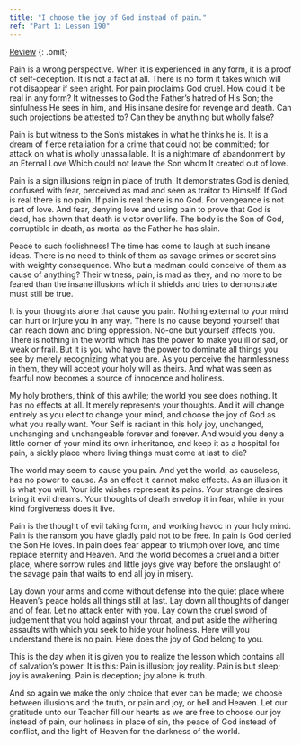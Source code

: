 ```yaml
---
title: "I choose the joy of God instead of pain."
ref: "Part 1: Lesson 190"
---
```


<a class="hide-review" href="/acim/workbook/l210/#l190">Review</a>
{: .omit}

Pain is a wrong perspective. When it is experienced in any form, it is a
proof of self-deception. It is not a fact at all. There is no form it
takes which will not disappear if seen aright. For pain proclaims God
cruel. How could it be real in any form? It witnesses to God the
Father’s hatred of His Son; the sinfulness He sees in him, and His
insane desire for revenge and death. Can such projections be attested
to? Can they be anything but wholly false?

Pain is but witness to the Son’s mistakes in what he thinks he is. It is
a dream of fierce retaliation for a crime that could not be committed;
for attack on what is wholly unassailable. It is a nightmare of
abandonment by an Eternal Love Which could not leave the Son whom It
created out of love.

Pain is a sign illusions reign in place of truth. It demonstrates God is
denied, confused with fear, perceived as mad and seen as traitor to
Himself. If God is real there is no pain. If pain is real there is no
God. For vengeance is not part of love. And fear, denying love and using
pain to prove that God is dead, has shown that death is victor over
life. The body is the Son of God, corruptible in death, as mortal as the
Father he has slain.

Peace to such foolishness! The time has come to laugh at such insane
ideas. There is no need to think of them as savage crimes or secret sins
with weighty consequence. Who but a madman could conceive of them as
cause of anything? Their witness, pain, is mad as they, and no more to
be feared than the insane illusions which it shields and tries to
demonstrate must still be true.

It is your thoughts alone that cause you pain. Nothing external to your
mind can hurt or injure you in any way. There is no cause beyond
yourself that can reach down and bring oppression. No-one but yourself
affects you. There is nothing in the world which has the power to make
you ill or sad, or weak or frail. But it is you who have the power to
dominate all things you see by merely recognizing what you are. As you
perceive the harmlessness in them, they will accept your holy will as
theirs. And what was seen as fearful now becomes a
source of innocence and holiness.

My holy brothers, think of this awhile; the world you see does nothing.
It has no effects at all. It merely represents your thoughts. And it
will change entirely as you elect to change your mind, and choose the
joy of God as what you really want. Your Self is radiant in this holy
joy, unchanged, unchanging and unchangeable forever and forever. And
would you deny a little corner of your mind its own inheritance, and
keep it as a hospital for pain, a sickly place where living things must
come at last to die?

The world may seem to cause you pain. And yet the world, as causeless,
has no power to cause. As an effect it cannot make effects. As an
illusion it is what you will. Your idle wishes represent its pains. Your
strange desires bring it evil dreams. Your thoughts of death envelop it
in fear, while in your kind forgiveness does it live.

Pain is the thought of evil taking form, and working havoc in your holy
mind. Pain is the ransom you have gladly paid not to be free. In pain is
God denied the Son He loves. In pain does fear appear to triumph over
love, and time replace eternity and Heaven. And the world becomes a
cruel and a bitter place, where sorrow rules and little joys give way
before the onslaught of the savage pain that waits to end all joy in
misery.

Lay down your arms and come without defense into the quiet place where
Heaven’s peace holds all things still at last. Lay down all thoughts of
danger and of fear. Let no attack enter with you. Lay down the cruel
sword of judgement that you hold against your throat, and put aside the
withering assaults with which you seek to hide your holiness. Here will
you understand there is no pain. Here does the joy of God belong to you.

This is the day when it is given you to realize the lesson which
contains all of salvation’s power. It is this: Pain is illusion; joy
reality. Pain is but sleep; joy is awakening. Pain is deception; joy
alone is truth.

And so again we make the only choice that ever can be made; we choose
between illusions and the truth, or pain and joy, or hell and Heaven.
Let our gratitude unto our Teacher fill our hearts as we are free to
choose our joy instead of pain, our holiness in place of sin, the peace
of God instead of conflict, and the light of Heaven for the darkness of
the world.

